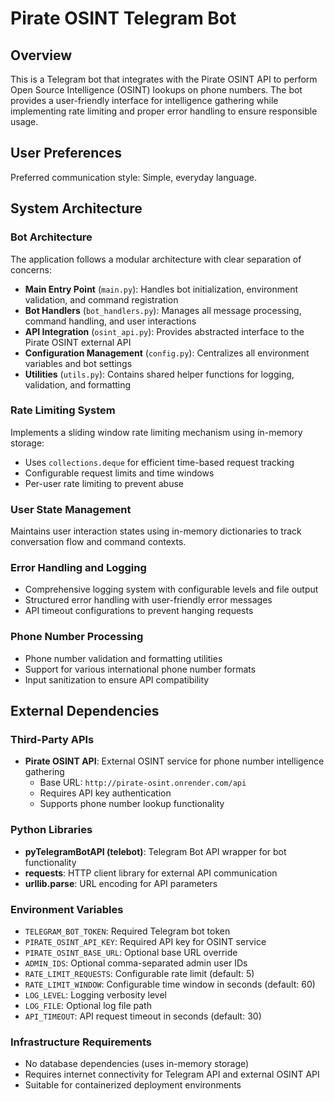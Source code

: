 # Pirate OSINT Telegram Bot

## Overview

This is a Telegram bot that integrates with the Pirate OSINT API to perform Open Source Intelligence (OSINT) lookups on phone numbers. The bot provides a user-friendly interface for intelligence gathering while implementing rate limiting and proper error handling to ensure responsible usage.

## User Preferences

Preferred communication style: Simple, everyday language.

## System Architecture

### Bot Architecture
The application follows a modular architecture with clear separation of concerns:

- **Main Entry Point** (`main.py`): Handles bot initialization, environment validation, and command registration
- **Bot Handlers** (`bot_handlers.py`): Manages all message processing, command handling, and user interactions
- **API Integration** (`osint_api.py`): Provides abstracted interface to the Pirate OSINT external API
- **Configuration Management** (`config.py`): Centralizes all environment variables and bot settings
- **Utilities** (`utils.py`): Contains shared helper functions for logging, validation, and formatting

### Rate Limiting System
Implements a sliding window rate limiting mechanism using in-memory storage:
- Uses `collections.deque` for efficient time-based request tracking
- Configurable request limits and time windows
- Per-user rate limiting to prevent abuse

### User State Management
Maintains user interaction states using in-memory dictionaries to track conversation flow and command contexts.

### Error Handling and Logging
- Comprehensive logging system with configurable levels and file output
- Structured error handling with user-friendly error messages
- API timeout configurations to prevent hanging requests

### Phone Number Processing
- Phone number validation and formatting utilities
- Support for various international phone number formats
- Input sanitization to ensure API compatibility

## External Dependencies

### Third-Party APIs
- **Pirate OSINT API**: External OSINT service for phone number intelligence gathering
  - Base URL: `http://pirate-osint.onrender.com/api`
  - Requires API key authentication
  - Supports phone number lookup functionality

### Python Libraries
- **pyTelegramBotAPI (telebot)**: Telegram Bot API wrapper for bot functionality
- **requests**: HTTP client library for external API communication
- **urllib.parse**: URL encoding for API parameters

### Environment Variables
- `TELEGRAM_BOT_TOKEN`: Required Telegram bot token
- `PIRATE_OSINT_API_KEY`: Required API key for OSINT service
- `PIRATE_OSINT_BASE_URL`: Optional base URL override
- `ADMIN_IDS`: Optional comma-separated admin user IDs
- `RATE_LIMIT_REQUESTS`: Configurable rate limit (default: 5)
- `RATE_LIMIT_WINDOW`: Configurable time window in seconds (default: 60)
- `LOG_LEVEL`: Logging verbosity level
- `LOG_FILE`: Optional log file path
- `API_TIMEOUT`: API request timeout in seconds (default: 30)

### Infrastructure Requirements
- No database dependencies (uses in-memory storage)
- Requires internet connectivity for Telegram API and external OSINT API
- Suitable for containerized deployment environments